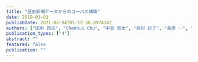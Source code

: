 ```yaml
---
title: "歴史新聞データからのコーパス構築"
date: 2019-03-01
publishDate: 2021-02-04T05:12:30.097434Z
authors: ["田中 昂志", "Chenhui Chu", "中島 悠太", "武村 紀子", "長原 一", "藤川 隆男"]
publication_types: ["4"]
abstract: ""
featured: false
publication: ""
---
```


